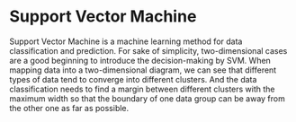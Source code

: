 # Support Vector Machine                   
Support Vector Machine is a machine learning method for data classification and prediction. For sake of simplicity, two-dimensional cases are a good beginning to introduce the decision-making by SVM. When mapping data into a two-dimensional diagram, we can see that different types of data tend to converge into different clusters. And the data classification needs to find a margin between different clusters with the maximum width so that the boundary of one data group can be away from the other one as far as possible.             
